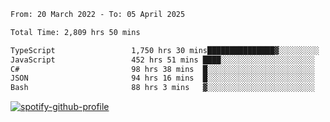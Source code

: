 <!--START_SECTION:waka-->

```txt
From: 20 March 2022 - To: 05 April 2025

Total Time: 2,809 hrs 50 mins

TypeScript                 1,750 hrs 30 mins███████████████▓░░░░░░░░░   62.30 %
JavaScript                 452 hrs 51 mins ████░░░░░░░░░░░░░░░░░░░░░   16.12 %
C#                         98 hrs 38 mins  █░░░░░░░░░░░░░░░░░░░░░░░░   03.51 %
JSON                       94 hrs 16 mins  █░░░░░░░░░░░░░░░░░░░░░░░░   03.35 %
Bash                       88 hrs 3 mins   ▓░░░░░░░░░░░░░░░░░░░░░░░░   03.13 %
```

<!--END_SECTION:waka-->
[![spotify-github-profile](https://spotify-github-profile.vercel.app/api/view?uid=c00zprrvy9xiloa9qnco3hmng&cover_image=true&theme=novatorem&show_offline=false&background_color=121212&bar_color=53b14f&bar_color_cover=false)](https://spotify-github-profile.vercel.app/api/view?uid=c00zprrvy9xiloa9qnco3hmng&redirect=true)



